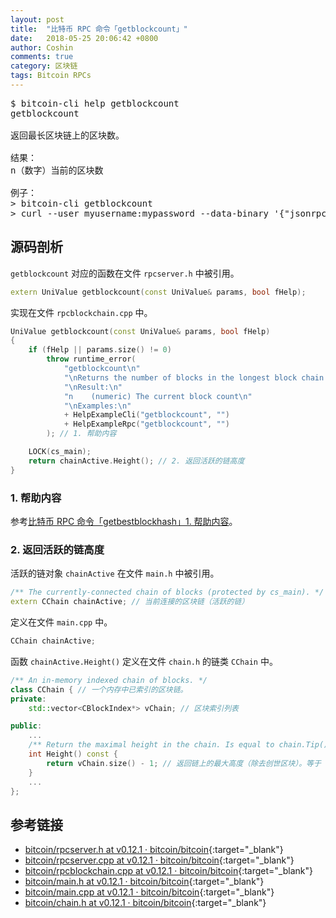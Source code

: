 ```yaml
---
layout: post
title:  "比特币 RPC 命令「getblockcount」"
date:   2018-05-25 20:06:42 +0800
author: Coshin
comments: true
category: 区块链
tags: Bitcoin RPCs
---
```

<pre>
$ bitcoin-cli help getblockcount
getblockcount

返回最长区块链上的区块数。

结果：
n（数字）当前的区块数

例子：
> bitcoin-cli getblockcount
> curl --user myusername:mypassword --data-binary '{"jsonrpc": "1.0", "id":"curltest", "method": "getblockcount", "params": [] }' -H 'content-type: text/plain;' http://127.0.0.1:8332/
</pre>

## 源码剖析

`getblockcount` 对应的函数在文件 `rpcserver.h` 中被引用。

```cpp
extern UniValue getblockcount(const UniValue& params, bool fHelp);
```

实现在文件 `rpcblockchain.cpp` 中。

```cpp
UniValue getblockcount(const UniValue& params, bool fHelp)
{
    if (fHelp || params.size() != 0)
        throw runtime_error(
            "getblockcount\n"
            "\nReturns the number of blocks in the longest block chain.\n"
            "\nResult:\n"
            "n    (numeric) The current block count\n"
            "\nExamples:\n"
            + HelpExampleCli("getblockcount", "")
            + HelpExampleRpc("getblockcount", "")
        ); // 1. 帮助内容

    LOCK(cs_main);
    return chainActive.Height(); // 2. 返回活跃的链高度
}
```

### 1. 帮助内容

参考[比特币 RPC 命令「getbestblockhash」1. 帮助内容](/blog/2018/05/bitcoin-rpc-getbestblockhash.html#1-帮助内容)。

### 2. 返回活跃的链高度

活跃的链对象 `chainActive` 在文件 `main.h` 中被引用。

```cpp
/** The currently-connected chain of blocks (protected by cs_main). */
extern CChain chainActive; // 当前连接的区块链（活跃的链）
```

定义在文件 `main.cpp` 中。

```cpp
CChain chainActive;
```

函数 `chainActive.Height()` 定义在文件 `chain.h` 的链类 `CChain` 中。

```cpp
/** An in-memory indexed chain of blocks. */
class CChain { // 一个内存中已索引的区块链。
private:
    std::vector<CBlockIndex*> vChain; // 区块索引列表

public:
    ...
    /** Return the maximal height in the chain. Is equal to chain.Tip() ? chain.Tip()->nHeight : -1. */
    int Height() const {
        return vChain.size() - 1; // 返回链上的最大高度（除去创世区块）。等于 chain.Tip() ? chain.Tip()->nHeight : -1。
    }
    ...
};
```

## 参考链接

* [bitcoin/rpcserver.h at v0.12.1 · bitcoin/bitcoin](https://github.com/bitcoin/bitcoin/blob/v0.12.1/src/rpcserver.h){:target="_blank"}
* [bitcoin/rpcserver.cpp at v0.12.1 · bitcoin/bitcoin](https://github.com/bitcoin/bitcoin/blob/v0.12.1/src/rpcserver.cpp){:target="_blank"}
* [bitcoin/rpcblockchain.cpp at v0.12.1 · bitcoin/bitcoin](https://github.com/bitcoin/bitcoin/blob/v0.12.1/src/rpcblockchain.cpp){:target="_blank"}
* [bitcoin/main.h at v0.12.1 · bitcoin/bitcoin](https://github.com/bitcoin/bitcoin/blob/v0.12.1/src/main.h){:target="_blank"}
* [bitcoin/main.cpp at v0.12.1 · bitcoin/bitcoin](https://github.com/bitcoin/bitcoin/blob/v0.12.1/src/main.cpp){:target="_blank"}
* [bitcoin/chain.h at v0.12.1 · bitcoin/bitcoin](https://github.com/bitcoin/bitcoin/blob/v0.12.1/src/chain.h){:target="_blank"}
